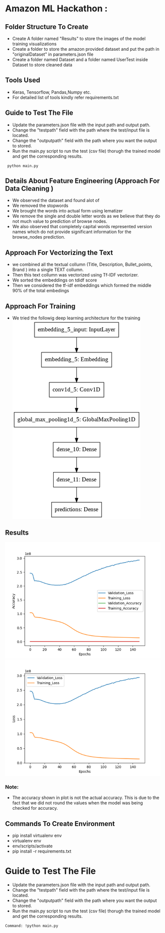 # Amazon ML Hackathon :
## Folder Structure To Create
- Create A folder named "Results" to store the images of the model training visualizations
- Create a folder to store the amazon provided dataset and put the path in "originalDataset" in parameters.json file 
- Create a folder named Dataset and a folder named UserTest inside Dataset to store cleaned data

## Tools Used
- Keras, Tensorflow, Pandas,Numpy etc.
- For detailed list of tools kindly refer requirements.txt

## Guide to Test The File
- Update the parameters.json file with the input path and output path.
- Change the "testpath" field with the path where the test/input file is located. 
- Change the "outputpath" field with the path where you want the output to stored.
- Run the main.py script to run the test (csv file) thorugh the trained model and get the corresponding results. 
<pre><code> python main.py</code></pre> 

## Details About Feature Engineering (Approach For Data Cleaning )
- We observed the dataset and found alot of 
- We removed the stopwords
- We brought the words into actual form using lematizer
- We remove the single and double letter words as we believe that they do not much value to prediction of browse nodes.
- We also observed that completely capital words represented version names which do not provide significant information for the browse_nodes prediction.

## Approach For Vectorizing the Text
- we combined all the textual collumn (Title, Description, Bullet_points, Brand ) into a single TEXT collumn.
- Then this text collumn was vectorized using Tf-IDF vectorizer.
- We sorted the embeddings on tdidf score 
- Then we considered the tf-idf embeddings which formed the middle 90% of the total embedings


## Approach For Training 
- We tried the followig deep learning architecture for the training 
![architecture](images/modelArchitecture_plot_done.png)

## Results
![accuracy](images/Accuracy_Line_Plot.png)
![loss_line](images/Loss_Line_Plot.png)

### Note: 
- The accuracy shown in plot is not the actual accuracy. This is due to the fact that we did not round the values when the model was being checked for accuracy.

## Commands To Create Environment
- pip install virtualenv env
- virtualenv env 
- env/scripts/activate
- pip install -r requirements.txt

# Guide to Test The File
- Update the parameters.json file with the input path and output path.
- Change the "testpath" field with the path where the test/input file is located. 
- Change the "outputpath" field with the path where you want the output to stored.
- Run the main.py script to run the test (csv file) thorugh the trained model and get the corresponding results. 
<pre><code>Command: !python main.py</code></pre> 
